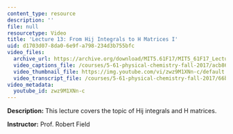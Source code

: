 ```yaml
---
content_type: resource
description: ''
file: null
resourcetype: Video
title: 'Lecture 13: From Hij Integrals to H Matrices I'
uid: d1703d07-8da0-6e9f-a798-234d3b755bfc
video_files:
  archive_url: https://archive.org/download/MIT5.61F17/MIT5_61F17_Lecture_13_300k.mp4
  video_captions_file: /courses/5-61-physical-chemistry-fall-2017/acb860ab9a0a5a51bf02b82234c6bdd4_zwz9M1XNn-c.vtt
  video_thumbnail_file: https://img.youtube.com/vi/zwz9M1XNn-c/default.jpg
  video_transcript_file: /courses/5-61-physical-chemistry-fall-2017/66b6d07d8c2a91636af68387a9d0a616_zwz9M1XNn-c.pdf
video_metadata:
  youtube_id: zwz9M1XNn-c
---
```


**Description:** This lecture covers the topic of Hij integrals and H matrices.

**Instructor:** Prof. Robert Field